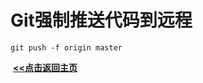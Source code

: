 # Git强制推送代码到远程

```git
git push -f origin master
```





​                                                                                                                                                                   **<u>[<<点击返回主页](https://liudandandear.gitee.io)</u>**

